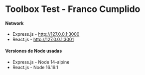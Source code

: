 # Toolbox Test - Franco Cumplido

#### Network
- Express.js - http://127.0.0.1:3000
- React.js - http://127.0.0.1:3001

#### Versiones de Node usadas
- Express.js - Node 14-alpine
- React.js - Node 16.19.1
